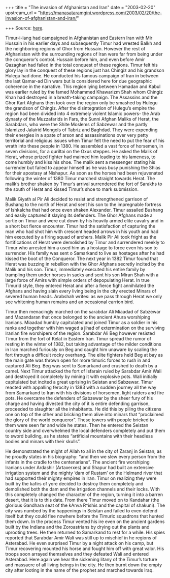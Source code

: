 +++
title = "The invasion of Afghanistan and Iran"
date = "2003-02-20"
upstream_url = "https://manasataramgini.wordpress.com/2003/02/20/the-invasion-of-afghanistan-and-iran/"

+++
Source: [here](https://manasataramgini.wordpress.com/2003/02/20/the-invasion-of-afghanistan-and-iran/).

Timur-i-lang had campaigned in Afghanistan and Eastern Iran with Mir
Hussain in his earlier days and subsequently Timur had wrested Balkh and
the neighboring regions of Ghor from Hussain. However the rest of
Afghanistan with the surrounding regions of Iran were far from being
under the conqueror’s control. Hussain before him, and even before Amir
Qazaghan had failed in the total conquest of these regions. Timur felt
his glory lay in the conquest of these regions just has Chingiz and his
grandson Hulegu had done. He conducted his famous campaign of Iran in
between the last Qamar-ad Din wars but is considered here for due
geographic coherence in the narrative. This region lying between Hamadan
and Kabul was earlier ruled by the famed Mohammed Khawarizm Shah whom
Chingiz Khan had destroyed in a breath-taking campaign. The Assassins
and the Ghor Kart Afghans then took over the region only be smashed by
Hulegu the grandson of Chingiz. After the disintegration of Hulegu’s
empire the region had been divided into 4 extremely violent Islamic
powers- the Arab dynasty of the Muzzafarids in Fars, the Sunni Afghan
Maliks of Herat, the Sarabdars, who were the Shite Moslems of Sabzewar
and the partly Islamized Jalairid Mongols of Tabriz and Baghdad. They
were expending their energies in a spate of arson and assassinations
over very petty territorial and religious issues when Timur felt the
need to put the fear of his wrath into these people in 1380. He
assembled a vast force of horsemen, in seven divisions, for a quriltai
on the Oxus steppes. He asked the Malik of Herat, whose prized fighter
had maimed him leading to his lameness, to come humbly and kiss his
shoe. The malik sent a messenger stating his surrender but failed to
appear himself as he was busy punishing the Shias for their apostasy at
Nishapur. As soon as the horses had been rejuvenated following the
winter of 1380 Timur marched straight towards Herat. The malik’s brother
shaken by Timur’s arrival surrendered the fort of Sarakhs to the south
of Herat and kissed Timur’s shoe to mark submission.

Malik Giyath al Pir Ali decided to resist and strengthened garrison of
Bushang to the north of Herat and sent his son to the impregnable
fortress of Ishkalcha that had once even shaken Alexander. Timur
assailed Bushang and easily captured it slaying its defenders. The Ghor
Afghans made a sortie on Timur and were cut down by his heavily armed
elite cavalry and in a short but fierce encounter. Timur had the
satisfaction of capturing the man who had shot him with crescent headed
arrows in his youth and had him executed by a firing squad of archers.
Malik Pir Ali took fright as the fortifications of Herat were demolished
by Timur and surrendered meekly to Timur who arrested him a used him as
a hostage to force even his son to surrender. His family was sent o
Samarkand to live as hostages after he had kissed the boot of the
Conqueror. The next year in 1382 Timur found that Herat was buzzing in
rebellion with the Ghor Afghans secretly incited by the Malik and his
son. Timur, immediately executed his entire family by trampling them
under horses in sacks and sent his son Miran Shah with a large force of
Amirs with simple orders of depopulating Herat. In true Timurid style,
they entered Herat and after a fierce fight annihilated the Afghans and
having slain every living being in the city erected Minars of severed
human heads. Arabshah writes: as we pass through Herat we only see
whitening human remains and an occasional carrion bird.

Timur then menacingly marched on the sarabdar Ali Miaadad of Sabzewar
and Mazandaran that once belonged to the ancient Ahura worshiping
Iranians. Miaadad humbly capitulated and joined Timur as a soldier in
his ranks and together with him waged a jihad of extermination on the
surviving Iranian fire worshipers of the region. Sarabdar Ali Beg
however resisted Timur from the fort of Kelat in Eastern Iran. Timur
spread the rumor of resting in the winter of 1382, but taking advantage
of the milder conditions in Iran marched furiously on Beg and caught him
unaware by scaling the fort through a difficult rocky overhang. The
elite fighters held Beg at bay as the main gate was thrown open for more
timuric forces to rush in and captured Ali Beg. Beg was sent to
Samarkand and crushed to death by a camel. Next Timur attacked the fort
of Isfarain ruled by Sarabdar Amir Wali and destroyed it completely by
mining it with explosive pots. Wali initially capitulated but incited a
great uprising in Seistan and Sabzewar. Timur reacted with appalling
ferocity in 1383 with a sudden journey all the way from Samarkand to
Iran with his divisions of horsemen, light raiders and fire pots. He
overcame the defenders of Sabzewar by the sheer fury of his charge and
having divested the city of it is entire defending garrison, proceeded
to slaughter all the inhabitants. He did this by piling the citizens one
on top of the other and bricking them alive into minars that “proclaimed
the glory of the world conqueror”. These towers with people bricked to
them were seen far and wide he states. Then he entered the Seistan
country side and overwhelmed the local defenders completely and put them
to sword building, as he states “artificial mountains with their
headless bodies and minars with their skulls”.

He demonstrated the might of Allah to all in the city of Zaranj in
Seistan; as he proudly states in his biography: “and then we slew every
person from the infants in the cradle to the centenarians”. The ancient
fire worshiping Iranians under Ardashir (Artaxerxes) and Shapur had
built an extensive irrigation system and the mighty ‘dam of Rustam’ on
the Helmand river that had supported their mighty empires in Iran. Timur
on realizing they were built by the kafirs of yore decided to destroy
them completely and demolished both the dam and the irrigation channels
and their locks. With this completely changed the character of the
region, turning it into a barren desert, that it is to this date. From
there Timur moved on to Kandahar (the glorious Gandhara seat of the
kAnva R^ishis and the capital of shakuni). The city was numbed by the
happenings in Seistan and failed to even defend itself but they could
flee nowhere before the Timuric squadrons that hunted them down. In the
process Timur vented his ire even on the ancient gardens built by the
Indians and the Zoroastrians by drying out the plants and uprooting
trees. He then returned to Samarkand to rest for a while. His spies
reported that Sarabdar Amir Wali was still up to mischief in he regions
of Asterabad. He even surprised Timur by a night attack on his camp, but
Timur recovering mounted his horse and fought him off with great valor.
His troops soon arrayed themselves and they defeated Wali and entered
Asterabad. Here again we hear the sickening litany of the Timur’s
torture and massacre of all living beings in the city. He then burnt
down the empty city after looting in the name of the prophet and marched
towards Iraq.

